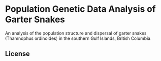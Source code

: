 # Population Genetic Data Analysis of Garter Snakes

An analysis of the population structure and dispersal of garter snakes (Thamnophus ordinoides) in the southern Gulf Islands, British Columbia.

## License



